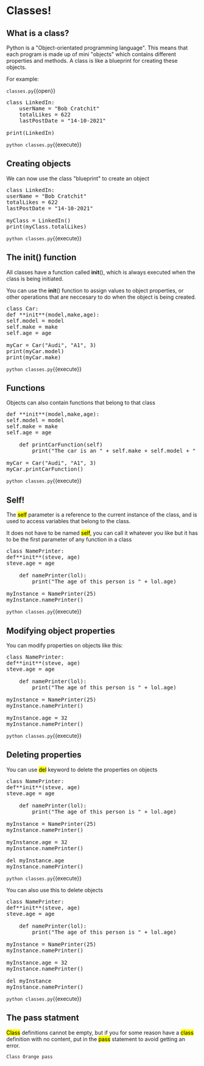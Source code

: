 # Classes!

## What is a class?

Python is a "Object-orientated programming language". This means that each program is made up of mini "objects" which contains different properties and methods. A class is like a blueprint for creating these objects.

For example:

`classes.py`{{open}}

<pre class="file" data-filename="classes.py" data-target="replace">
class LinkedIn:
    userName = "Bob Cratchit"
    totalLikes = 622
    lastPostDate = "14-10-2021"

print(LinkedIn)
</pre>

`python classes.py`{{execute}}

## Creating objects

We can now use the class "blueprint" to create an object

<pre class="file" data-filename="classes.py" data-target="replace">
class LinkedIn:
userName = "Bob Cratchit"
totalLikes = 622
lastPostDate = "14-10-2021"

myClass = LinkedIn()
print(myClass.totalLikes)
</pre>

`python classes.py`{{execute}}

## The **init**() function

All classes have a function called **init**(), which is always executed when the class is being initiated.

You can use the **init**() function to assign values to object properties, or other operations that are neccesary to do when the object is being created.

<pre class="file" data-filename="classes.py" data-target="replace">
class Car:
def **init**(model,make,age):
self.model = model
self.make = make
self.age = age

myCar = Car("Audi", "A1", 3)
print(myCar.model)
print(myCar.make)
</pre>

`python classes.py`{{execute}}

## Functions

Objects can also contain functions that belong to that class

<pre class="file" data-filename="classes.py" data-target="replace">
def **init**(model,make,age):
self.model = model
self.make = make
self.age = age

    def printCarFunction(self)
        print("The car is an " + self.make + self.model + " which is " + self.age + " years old")

myCar = Car("Audi", "A1", 3)
myCar.printCarFunction()
</pre>

`python classes.py`{{execute}}

## Self!

The <mark>self</mark> parameter is a reference to the current instance of the class, and is used to access variables that belong to the class.

It does not have to be named <mark>self</mark>, you can call it whatever you like but it has to be the first parameter of any function in a class

<pre class="file" data-filename="classes.py" data-target="replace">
class NamePrinter:
def**init**(steve, age)
steve.age = age

    def namePrinter(lol):
        print("The age of this person is " + lol.age)

myInstance = NamePrinter(25)
myInstance.namePrinter()
</pre>

`python classes.py`{{execute}}

## Modifying object properties

You can modify properties on objects like this:

<pre class="file" data-filename="classes.py" data-target="replace">
class NamePrinter:
def**init**(steve, age)
steve.age = age

    def namePrinter(lol):
        print("The age of this person is " + lol.age)

myInstance = NamePrinter(25)
myInstance.namePrinter()

myInstance.age = 32
myInstance.namePrinter()
</pre>

`python classes.py`{{execute}}

## Deleting properties

You can use <mark>del</mark> keyword to delete the properties on objects

<pre class="file" data-filename="classes.py" data-target="replace">
class NamePrinter:
def**init**(steve, age)
steve.age = age

    def namePrinter(lol):
        print("The age of this person is " + lol.age)

myInstance = NamePrinter(25)
myInstance.namePrinter()

myInstance.age = 32
myInstance.namePrinter()

del myInstance.age  
myInstance.namePrinter()
</pre>

`python classes.py`{{execute}}

You can also use this to delete objects

<pre class="file" data-filename="classes.py" data-target="replace">
class NamePrinter:
def**init**(steve, age)
steve.age = age

    def namePrinter(lol):
        print("The age of this person is " + lol.age)

myInstance = NamePrinter(25)
myInstance.namePrinter()

myInstance.age = 32
myInstance.namePrinter()

del myInstance
myInstance.namePrinter()
</pre>

`python classes.py`{{execute}}

## The pass statment

<mark>Class</mark> definitions cannot be empty, but if you for some reason have a <mark>class</mark> definition with no content, put in the <mark>pass</mark> statement to avoid getting an error.

```Class Orange pass ```
